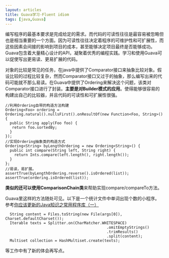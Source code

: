 ```yaml
---
layout: articles
title: Guava学习-Fluent idiom
tags: [java,Guava]
---
```

编写程序的最基本要求是完成给定的需求。而代码的可读性往往是最容易被忽略但也是相当重要的一个方面。因为可读性往往决定着程序的可维护性和可扩展性，而这些因素会间接的影响到项目的成本，甚至能够决定项目最终是否能够成功。Guava包含着大量精心设计的API，凝聚着优秀的编程实践。学习和使用Guava可以促使写出更易读、更易扩展的代码。
<!--more-->

对象的比较是常见的任务，在java中提供了Comparator接口来抽象比较对象。假设比较的过程比较复杂，然而Comparator接口又过于的抽象，那么编写出来的代码可能就不那么易读。在Guava中提供了Ordering来解决这个问题，该类对Comparator接口进行了封装。**主要是对Builder模式的应用**。使得能够很容易的构建出自己的比较器，并且代码的可读性和可扩展性很强。
	
	//利用Ordering自带的构造方法构建
	Ordering<Foo> ordering = Ordering.natural().nullsFirst().onResultOf(new Function<Foo, String>() {
	  public String apply(Foo foo) {
 	   return foo.sortedBy;
	  }
	});
	//实现Ordering抽象类的构造方式
	Ordering<String> byLengthOrdering = new Ordering<String>() {
	  public int compare(String left, String right) {
	    return Ints.compare(left.length(), right.length());
	  }
	};
	//易读，易扩展。
	assertTrue(byLengthOrdering.reverse().isOrdered(list));
	assertTrue(ordering.isOrdered(list));
**类似的还可以使用ComparisonChain类**来帮助实现compare/compareTo方法。

Guava里这样的方法随处可见。以下是一个统计文件中单词出现个数的小程序。参考[你应该更新的Java知识之常用程序库（一）](http://dreamhead.blogbus.com/logs/226738702.html)

	  String content = Files.toString(new File(args[0]), Charset.defaultCharset());
	  Iterable texts = Splitter.on(CharMatcher.WHITESPACE)
                                                 .omitEmptyStrings()
                                                 .trimResults()
                                                 .split(content);
	  Multiset collection = HashMultiset.create(texts);

等工作中有了新的体会再写点。